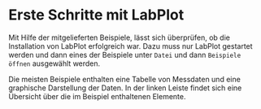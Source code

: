# Erste Schritte mit LabPlot

Mit Hilfe der mitgelieferten Beispiele, lässt sich überprüfen, ob die Installation von LabPlot erfolgreich war.
Dazu muss nur LabPlot gestartet werden und dann eines der Beispiele unter `Datei` und dann `Beispiele öffnen` ausgewählt werden.

Die meisten Beispiele enthalten eine Tabelle von Messdaten und eine graphische Darstellung der Daten.
In der linken Leiste findet sich eine Übersicht über die im Beispiel enthaltenen Elemente.

